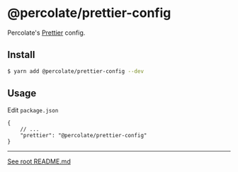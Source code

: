 # @percolate/prettier-config

Percolate's [Prettier](https://prettier.io) config.

## Install

```bash
$ yarn add @percolate/prettier-config --dev
```

## Usage

Edit `package.json`

```jsonc
{
    // ...
    "prettier": "@percolate/prettier-config"
}
```

---

[See root README.md](https://github.com/percolate/blend/blob/master/README.md)
